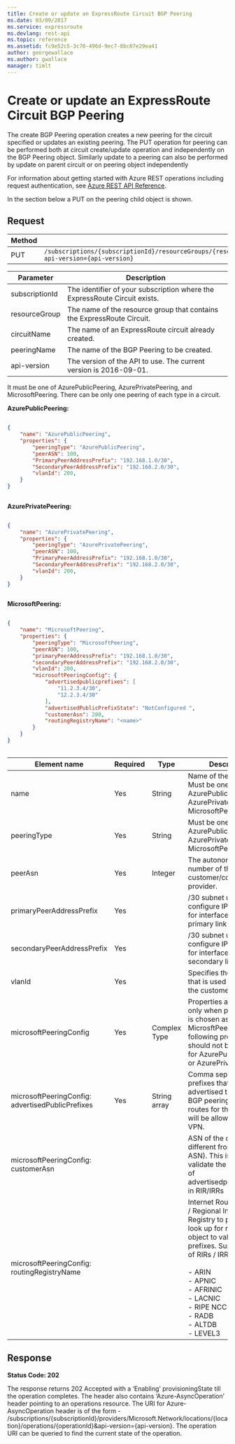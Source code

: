 ```yaml
---
title: Create or update an ExpressRoute Circuit BGP Peering
ms.date: 03/09/2017
ms.service: expressroute
ms.devlang: rest-api
ms.topic: reference
ms.assetid: fc9e52c5-3c70-496d-9ec7-8bc07e29ea41
author: georgewallace
ms.author: gwallace
manager: timlt
---
```

# Create or update an ExpressRoute Circuit BGP Peering
The create BGP Peering operation creates a new peering for the circuit specified or updates an existing peering. The PUT operation for peering can be performed both at circuit create/update operation and independently on the BGP Peering object. Similarly update to a peering can also be performed by update on parent circuit or on peering object independently  

For information about getting started with Azure REST operations including request authentication, see [Azure REST API Reference](../../../index.md).

In the section below a PUT on the peering child object is shown.  
  
## Request  
  
|Method|Request URI|  
|------------|-----------------|  
|PUT|`/subscriptions/{subscriptionId}/resourceGroups/{resourceGroupName}/providers/Microsoft.Network/expressRouteCircuits/{circuitName}/peerings/{peeringName}?api-version={api-version}`|  

| Parameter | Description |
| --------- | ----------- |
| subscriptionId | The identifier of your subscription where the ExpressRoute Circuit exists. |
| resourceGroup | The name of the resource group that contains the ExpressRoute Circuit. |
| circuitName | The name of an ExpressRoute circuit already created.|
| peeringName | The name of the BGP Peering to be created. |
| api-version | The version of the API to use. The current version is 2016-09-01. | 

 It must be one of AzurePublicPeering, AzurePrivatePeering, and MicrosoftPeering. There can be only one peering of each type in a circuit.  
  
 **AzurePublicPeering:**  
  
```json 
  
{  
    "name": "AzurePublicPeering",  
    "properties": {  
        "peeringType": "AzurePublicPeering",  
        "peerASN": 100,   
        "PrimaryPeerAddressPrefix": "192.168.1.0/30",  
        "SecondaryPeerAddressPrefix": "192.168.2.0/30",  
        "vlanId": 200,  
    }  
}  
  
```  
  
 **AzurePrivatePeering:**  
  
```json
  
{  
    "name": "AzurePrivatePeering",   
    "properties": {   
        "peeringType": "AzurePrivatePeering",   
        "peerASN": 100,   
        "PrimaryPeerAddressPrefix": "192.168.1.0/30",   
        "SecondaryPeerAddressPrefix": "192.168.2.0/30",  
        "vlanId": 200,  
    }  
}  
  
```  
  
 **MicrosoftPeering:**  
  
```json  
  
{  
    "name": "MicrosoftPeering",  
    "properties": {  
        "peeringType": "MicrosoftPeering",  
        "peerASN": 100,  
        "primaryPeerAddressPrefix": "192.168.1.0/30",  
        "secondaryPeerAddressPrefix": "192.168.2.0/30",  
        "vlanId": 200,  
        "microsoftPeeringConfig": {  
            "advertisedpublicprefixes": [  
                "11.2.3.4/30",  
                "12.2.3.4/30"  
            ],  
            "advertisedPublicPrefixState": "NotConfigured ",  
            "customerAsn": 200,  
            "routingRegistryName": "<name>"  
        }  
    }  
}  
  
```  
  
|Element name|Required|Type|Description|  
|------------------|--------------|----------|-----------------|  
|name|Yes|String|Name of the peering. Must be one of AzurePublicPeering, AzurePrivatePeering, MicrosoftPeering|  
|peeringType|Yes|String|Must be one of AzurePublicPeering, AzurePrivatePeering, MicrosoftPeering|  
|peerAsn|Yes|Integer|The autonomous system number of the customer/connectivity provider.|  
|primaryPeerAddressPrefix|Yes||/30 subnet used to configure IP addresses for interfaces on primary link|  
|secondaryPeerAddressPrefix|Yes||/30 subnet used to configure IP addresses for interfaces on secondary link|  
|vlanId|Yes||Specifies the identifier that is used to identify the customer|  
|microsoftPeeringConfig|Yes|Complex Type|Properties applicable only when peering type is chosen as MicrosftPeering. The following properties should not be specified for AzurePublicPeering or AzurePrivatePeering|  
|microsoftPeeringConfig: advertisedPublicPrefixes|Yes|String array|Comma separated list of prefixes that will be advertised through the BGP peering. Only routes for these prefixes will be allowed into the VPN.|  
|microsoftPeeringConfig: customerAsn|||ASN of the customer (if different from peering ASN). This is used to validate the ownership of advertisedpublicprefixes in RIR/IRRs|  
|microsoftPeeringConfig: routingRegistryName|||Internet Routing Registry / Regional Internet Registry to perform a look up for routing object to validate prefixes. Supported list of RIRs / IRRs are:<br /><br /> -   ARIN<br />-   APNIC<br />-   AFRINIC<br />-   LACNIC<br />-   RIPE NCC<br />-   RADB<br />-   ALTDB<br />-   LEVEL3|  
  
## Response  
 **Status Code: 202**  
  
 The response returns 202 Accepted with a ‘Enabling’ provisioningState till the operation completes. The header also contains ‘Azure-AsyncOperation’ header pointing to an operations resource. The URI for Azure-AsyncOperation header is of the form - /subscriptions/{subscriptionId}/providers/Microsoft.Network/locations/{location}/operations/{operationId}&api-version={api-version}. The operation URI can be queried to find the current state of the operation.
